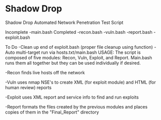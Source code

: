 # Shadow Drop
Shadow Drop Automated Network Penetration Test Script

Incomplete
	-main.bash
Completed
	-recon.bash
	-vuln.bash
	-report.bash
	-exploit.bash

To Do
	-Clean up end of exploit.bash (proper file cleanup using function)
	-Auto multi-target run via hosts.txt/main.bash
USAGE:
	The script is composed of five modules: Recon, Vuln, Exploit, and Report. Main.bash runs them all 
together but they can be used individually if desired. 

-Recon finds live hosts off the network

-Vuln uses nmap NSE's to create XML (for exploit module) and HTML (for human review) reports
 
-Exploit uses XML report and service info to find and run exploits

-Report formats the files created by the previous modules and places copies of them in the "Final_Report" directory
